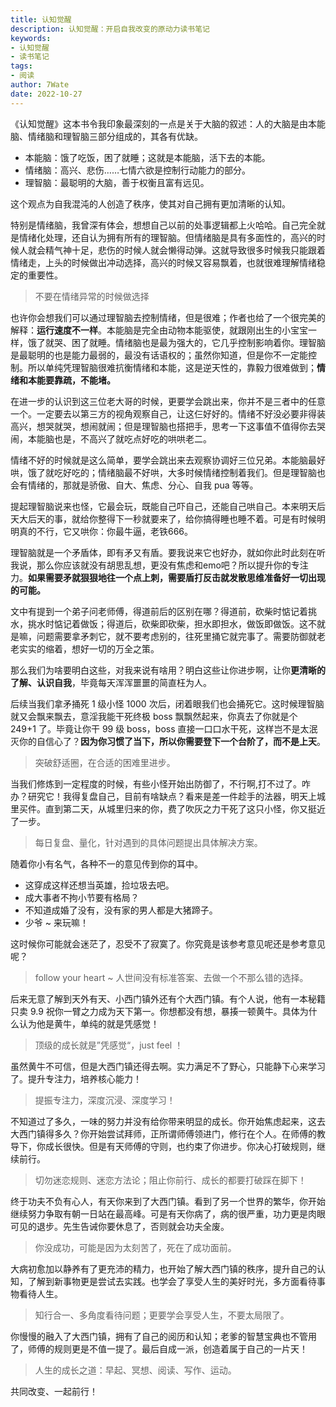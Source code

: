 ```yaml
---
title: 认知觉醒
description: 认知觉醒：开启自我改变的原动力读书笔记
keywords:
- 认知觉醒
- 读书笔记
tags:
- 阅读
author: 7Wate
date: 2022-10-27
---
```


《认知觉醒》这本书令我印象最深刻的一点是关于大脑的叙述：人的大脑是由本能脑、情绪脑和理智脑三部分组成的，其各有优缺。

- 本能脑：饿了吃饭，困了就睡；这就是本能脑，活下去的本能。
- 情绪脑：高兴、悲伤……七情六欲是控制行动能力的部分。
- 理智脑：最聪明的大脑，善于权衡且富有远见。

这个观点为自我混沌的人创造了秩序，使其对自己拥有更加清晰的认知。

特别是情绪脑，我曾深有体会，想想自己以前的处事逻辑都上火哈哈。自己完全就是情绪化处理，还自认为拥有所有的理智脑。但情绪脑是具有多面性的，高兴的时候人就会精气神十足，悲伤的时候人就会懒得动弹。这就导致很多时候我只能跟着情绪走，上头的时候做出冲动选择，高兴的时候又容易飘着，也就很难理解情绪稳定的重要性。

> 不要在情绪异常的时候做选择

也许你会想我们可以通过理智脑去控制情绪，但是很难；作者也给了一个很完美的解释：**运行速度不一样**。本能脑是完全由动物本能驱使，就跟刚出生的小宝宝一样，饿了就哭、困了就睡。情绪脑也是最为强大的，它几乎控制影响着你。理智脑是最聪明的也是能力最弱的，最没有话语权的；虽然你知道，但是你不一定能控制。所以单纯凭理智脑很难抗衡情绪和本能，这是逆天性的，靠毅力很难做到；**情绪和本能要靠疏，不能堵。**

在进一步的认识到这三位老大哥的时候，更要学会跳出来，你并不是三者中的任意一个。一定要去以第三方的视角观察自己，让这仨好好的。情绪不好没必要非得装高兴，想哭就哭，想闹就闹；但是理智脑也搭把手，思考一下这事值不值得你去哭闹，本能脑也是，不高兴了就吃点好吃的哄哄老二。

情绪不好的时候就是这么简单，要学会跳出来去观察协调好三位兄弟。本能脑最好哄，饿了就吃好吃的；情绪脑最不好哄，大多时候情绪控制着我们。但是理智脑也会有情绪的，那就是骄傲、自大、焦虑、分心、自我 pua 等等。

提起理智脑说来也怪，它最会玩，既能自己吓自己，还能自己哄自己。本来明天后天大后天的事，就给你整得下一秒就要来了，给你搞得睡也睡不着。可是有时候明明真的不行，它又哄你：你最牛逼，老铁666。

理智脑就是一个矛盾体，即有矛又有盾。要我说来它也好办，就如你此时此刻在听我说，那么你应该就没有胡思乱想，更没有焦虑和emo吧？所以提升你的专注力。**如果需要矛就狠狠地往一个点上刺，需要盾打反击就发散思维准备好一切出现的可能。**

文中有提到一个弟子问老师傅，得道前后的区别在哪？得道前，砍柴时惦记着挑水，挑水时惦记着做饭；得道后，砍柴即砍柴，担水即担水，做饭即做饭。这不就是嘛，问题需要拿矛刺它，就不要考虑别的，往死里捅它就完事了。需要防御就老老实实的缩着，想好一切的万全之策。

那么我们为啥要明白这些，对我来说有啥用？明白这些让你进步啊，让你**更清晰的了解、认识自我**，毕竟每天浑浑噩噩的简直枉为人。

后续当我们拿矛捅死 1 级小怪 1000 次后，闭着眼我们也会捅死它。这时候理智脑就又会飘来飘去，意淫我能干死终极 boss 飘飘然起来，你真去了你就是个 249+1 了。毕竟让你干 99 级 boss，boss 直接一口口水干死，这样岂不是太泯灭你的自信心了？**因为你习惯了当下，所以你需要登下一个台阶了，而不是上天**。

> 突破舒适圈，在合适的困难里进步。

当我们修炼到一定程度的时候，有些小怪开始出防御了，不行啊,打不过了。咋办？研究它！我得复盘自己，目前有啥缺点？看来是差一件趁手的法器，明天上城里买件。直到第二天，从城里归来的你，费了吹灰之力干死了这只小怪，你又挺近了一步。

> 每日复盘、量化，针对遇到的具体问题提出具体解决方案。

随着你小有名气，各种不一的意见传到你的耳中。

- 这穿成这样还想当英雄，捡垃圾去吧。
- 成大事者不拘小节要有格局？
- 不知道成婚了没有，没有家的男人都是大猪蹄子。
- 少爷 ~ 来玩嘛！

这时候你可能就会迷茫了，忍受不了寂寞了。你究竟是该参考意见呢还是参考意见呢？

> follow your heart ~ 人世间没有标准答案、去做一个不那么错的选择。

后来无意了解到天外有天、小西门镇外还有个大西门镇。有个人说，他有一本秘籍只卖 9.9 祝你一臂之力成为天下第一。你想都没有想，暴揍一顿黄牛。具体为什么认为他是黄牛，单纯的就是凭感觉！

> 顶级的成长就是”凭感觉“，just feel ！

虽然黄牛不可信，但是大西门镇还得去啊。实力满足不了野心，只能静下心来学习了。提升专注力，培养核心能力！

> 提振专注力，深度沉浸、深度学习！

不知道过了多久，一味的努力并没有给你带来明显的成长。你开始焦虑起来，这去大西门镇得多久？你开始尝试拜师，正所谓师傅领进门，修行在个人。在师傅的教导下，你成长很快。但是有天师傅的守则，也约束了你进步。你决心打破规则，继续前行。

> 切勿迷恋规则、迷恋方法论；阻止你前行、成长的都要打破踩在脚下！

终于功夫不负有心人，有天你来到了大西门镇。看到了另一个世界的繁华，你开始继续努力争取有朝一日站在最高峰。可是有天你病了，病的很严重，功力更是肉眼可见的退步。先生告诫你要休息了，否则就会功夫全废。

> 你没成功，可能是因为太刻苦了，死在了成功面前。

大病初愈加以静养有了更充沛的精力，也开始了解大西门镇的秩序，提升自己的认知，了解到新事物更是尝试去实践。也学会了享受人生的美好时光，多方面看待事物看待人生。

> 知行合一、多角度看待问题；更要学会享受人生，不要太局限了。

你慢慢的融入了大西门镇，拥有了自己的阅历和认知；老爹的智慧宝典也不管用了，师傅的规则更是不值一提了。最后自成一派，创造着属于自己的一片天！

> 人生的成长之道：早起、冥想、阅读、写作、运动。

共同改变、一起前行！
